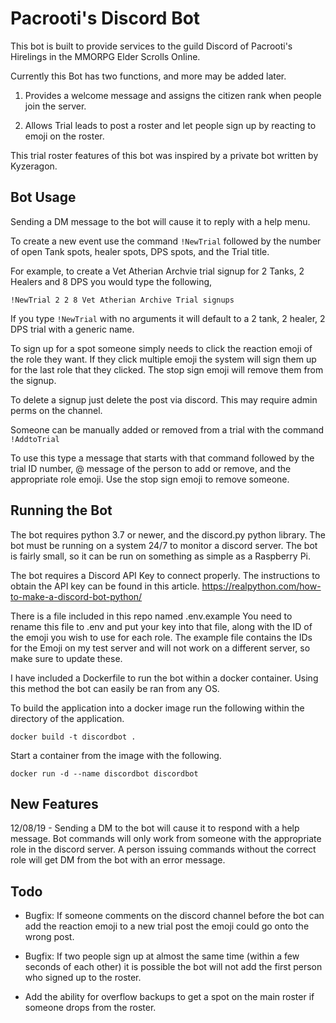 # Pacrooti's Discord Bot

This bot is built to provide services to the guild Discord of Pacrooti's Hirelings in the MMORPG Elder Scrolls Online. 

Currently this Bot has two functions, and more may be added later.  

1. Provides a welcome message and assigns the citizen rank when people join the server. 

2. Allows Trial leads to post a roster and let people sign up by reacting to emoji on the roster. 

This trial roster features of this bot was inspired by a private bot written by Kyzeragon. 

## Bot Usage

Sending a DM message to the bot will cause it to reply with a help menu.  

To create a new event use the command `!NewTrial` followed by the number of open Tank spots, healer spots, DPS spots, and the Trial title. 

For example, to create a Vet Atherian Archvie trial signup for 2 Tanks, 2 Healers and 8 DPS you would type the following,

`!NewTrial 2 2 8 Vet Atherian Archive Trial signups`

If you type `!NewTrial` with no arguments it will default to a 2 tank, 2 healer, 2 DPS trial with a generic name. 

To sign up for a spot someone simply needs to click the reaction emoji of the role they want.  If they click multiple emoji the system will sign them up for the last role that they clicked.  The stop sign emoji will remove them from the signup.  

To delete a signup just delete the post via discord.  This may require admin perms on the channel. 

Someone can be manually added or removed from a trial with the command ```!AddtoTrial```

To use this type a message that starts with that command followed by the trial ID number, @ message of the person to add or remove, and the appropriate role emoji.  Use the stop sign emoji to remove someone. 

## Running the Bot

The bot requires python 3.7 or newer, and the discord.py python library.  The bot must be running on a system 24/7 to monitor a discord server.  The bot is fairly small, so it can be run on something as simple as a Raspberry Pi.  

The bot requires a Discord API Key to connect properly.  The instructions to obtain the API key can be found in this article. https://realpython.com/how-to-make-a-discord-bot-python/

There is a file included in this repo named .env.example  You need to rename this file to .env and put your key into that file, along with the ID of the emoji you wish to use for each role.  The example file contains the IDs for the Emoji on my test server and will not work on a different server, so make sure to update these. 


I have included a Dockerfile to run the bot within a docker container.  Using this method the bot can easily be ran from any OS.

To build the application into a docker image run the following within the directory of the application. 

```docker build -t discordbot .```

Start a container from the image with the following.

```docker run -d --name discordbot discordbot```

## New Features

12/08/19 - Sending a DM to the bot will cause it to respond with a help message.  Bot commands will only work from someone with the appropriate role in the discord server. A person issuing commands without the correct role will get DM from the bot with an error message.

## Todo
* Bugfix: If someone comments on the discord channel before the bot can add the reaction emoji to a new trial post the emoji could go onto the wrong post. 

* Bugfix: If two people sign up at almost the same time (within a few seconds of each other) it is possible the bot will not add the first person who signed up to the roster. 

* Add the ability for overflow backups to get a spot on the main roster if someone drops from the roster. 
